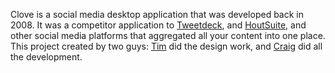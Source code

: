 Clove is a social media desktop application that was developed back in 2008. It was a competitor application to [Tweetdeck](https://tweetdeck.twitter.com/), and
[HoutSuite](https://hootsuite.com/), and other social media platforms that aggregated all your content into one place. This project created by two guys: [Tim](https://twitter.com/neutyp) did the design work, and
[Craig](http://craigjefferds.com) did all the development. 

